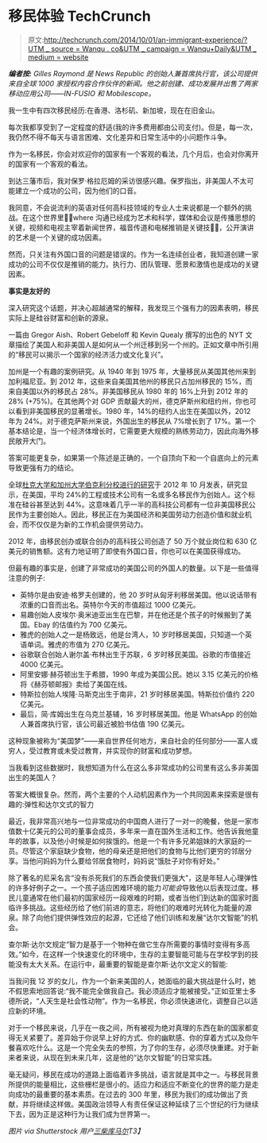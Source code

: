 # 移民体验 TechCrunch

> 原文:[http://techcrunch.com/2014/10/01/an-immigrant-experience/?UTM _ source = Wanqu . co&UTM _ campaign = Wanqu+Daily&UTM _ medium = website](http://techcrunch.com/2014/10/01/an-immigrant-experience/?utm_source=wanqu.co&utm_campaign=Wanqu+Daily&utm_medium=website)

***编者按:** Gilles Raymond 是 News Republic 的创始人兼首席执行官，该公司提供来自全球 1000 家授权内容合作伙伴的新闻。他之前创建、成功发展并出售了两家移动应用公司——IN-FUSIO 和 Mobilescope。*

我一生中有四次移民经历:在香港、洛杉矶、新加坡，现在在旧金山。

每次我都享受到了一定程度的舒适(我的许多费用都由公司支付)。但是，每一次，我仍然不得不每天与语言困难、文化差异和日常生活中的小问题作斗争。

作为一名移民，你会对欢迎你的国家有一个客观的看法，几个月后，也会对你离开的国家有一个客观的看法。

到达三藩市后，我对保罗·格拉厄姆的采访很感兴趣。保罗指出，非美国人不太可能建立一个成功的公司，因为他们的口音。

我同意，不会说流利的英语对任何高科技领域的专业人士来说都是一个额外的挑战。在这个世界里，̶where 沟通已经成为艺术和科学，媒体和会议是传播思想的关键，视频和电视主宰着新闻世界，福音传道和电梯推销是关键技能̶，公开演讲的艺术是一个关键的成功因素。

然而，只关注有外国口音的问题是错误的。作为一名连续创业者，我知道创建一家成功的公司不仅仅是推销的能力。执行力、团队管理、愿景和激情也是成功的关键因素。

**事实是友好的**

深入研究这个话题，并决心超越通常的解释，我发现三个强有力的因素表明，移民实际上是硅谷财富和创新的源泉。

一篇由 Gregor Aish、Robert Gebeloff 和 Kevin Quealy 撰写的出色的 NYT 文章描绘了美国人和非美国人是如何从一个州迁移到另一个州的。正如文章中所引用的“移民可以揭示一个国家的经济活力或文化复兴”。

加州是一个有趣的案例研究。从 1940 年到 1975 年，大量移民从美国其他州来到加利福尼亚。到 2012 年，这些来自美国其他州的移民只占加州移民的 15%，而来自美国以外的移民占 28%。非美国移民从 1980 年的 16%上升到 2012 年的 28% (+75%)。在其他两个对 GDP 贡献最大的州，德克萨斯州和纽约州，你也可以看到非美国移民的显著增长。1980 年，14%的纽约人出生在美国以外，2012 年为 24%。对于德克萨斯州来说，外国出生的移民从 7%增长到了 17%。第一个基本结论是，当一个经济体增长时，它需要更大规模的熟练劳动力，因此向海外移民敞开大门。

答案可能更复杂，如果第一个陈述是正确的，一个自顶向下和一个自底向上的元素导致更强有力的结论。

全球[杜克大学和加州大学伯克利分校进行的研究](http://www.kauffman.org/what-we-do/research/immigration-and-the-american-economy/americas-new-immigrant-entrepreneurs-then-and-now)于 2012 年 10 月发表，研究显示，在美国，平均 24%的工程或技术公司有一名或多名移民作为创始人。这个标准在硅谷甚至达到 44%。这意味着几乎一半的高科技公司都有一位非美国移民公民作为主要创始人。因此，移民正在为美国经济和美国劳动力创造价值和就业机会，而不仅仅是为新的工作机会提供劳动力。

2012 年，由移民创办或联合创办的高科技公司创造了 50 万个就业岗位和 630 亿美元的销售额。这有力地证明了即使有外国口音，你也可以在美国获得成功。

但最有趣的事实是，创建了非常成功的美国公司的外国人的数量。以下是一些值得注意的例子:

*   英特尔是由安迪·格罗夫创建的，他 20 岁时从匈牙利移居美国。他以说话带有浓重的口音而出名。英特尔今天的市值超过 1000 亿美元。
*   易趣创始人皮埃尔·奥米迪亚出生在巴黎，并在他还是个孩子的时候搬到了美国。Ebay 的估值约为 700 亿美元。
*   雅虎的创始人之一是杨致远，他是台湾人，10 岁时移居美国，只知道一个英语单词。雅虎的市值为 270 亿美元。
*   谷歌联合创始人谢尔盖·布林出生于苏联，6 岁时移民美国。谷歌的市值接近 4000 亿美元。
*   阿里安娜·赫芬顿出生于希腊，1990 年成为美国公民。她以 3.15 亿美元的价格将《赫芬顿邮报》卖给了美国在线。
*   特斯拉创始人埃隆·马斯克出生于南非，21 岁时移居美国。特斯拉价值约 220 亿美元。
*   最后，简·库姆出生在乌克兰基辅，16 岁时移居美国。他是 WhatsApp 的创始人兼首席执行官，该公司最近被脸书估值 190 亿美元。

这种现象被称为“美国梦”——来自世界任何地方，来自社会的任何部分——富人或穷人，受过教育或未受过教育，并实现你的财富和成功梦想。

当我看到这些数据时，我想知道为什么在这么多非常成功的公司里有这么多非美国出生的美国人？

答案大概很复杂。然而，两个主要的个人动机因素作为一个共同因素来探索是很有趣的:弹性和达尔文式的智力

最近，我非常高兴地与一位非常成功的中国商人进行了一对一的晚餐，他是一家市值数十亿美元的公司的董事会成员，多年来一直在国外生活和工作。他告诉我他童年的故事，以及他小时候是如何挨饿的。他是一个有许多兄弟姐妹的大家庭的一员。尽管这个家庭缺少食物，他的母亲还是把他们的食物与比他们更穷的邻居分享。当他问妈妈为什么要给邻居食物时，妈妈说“饿肚子对你有好处。”

除了著名的尼采名言“没有杀死我们的东西会使我们更强大”，这是年轻人心理弹性的许多好例子之一。一个孩子适应困难环境的能力*可能会*导致他以后表现过度。移民儿童通常在他们最初的国家经历一段艰难的时期，或者当他们到达新的国家时面临许多挑战。这些经历给了他们前进的意志，将他们的艰难时光转化为能量的源泉。除了向他们提供弹性效应的起源，它还给了他们训练和发展“达尔文智能”的机会。

查尔斯·达尔文规定“智力是基于一个物种在做它生存所需要的事情时变得有多高效。”如今，在这样一个快速变化的环境中，生存的主要智能可能与在学校学到的技能没有太大关系。在运行中，最重要的智能是查尔斯·达尔文定义的智能:

当我问我 12 岁的女儿，作为一个新来美国的人，她面临的最大挑战是什么时，她不假思索地回答说:“我不能完全做我自己。我必须适应才能被接受。”正如亚里士多德所说，“人天生是社会性动物”。作为一名移民，你必须快速进化，调整自己以适应新的环境。

对于一个移民来说，几乎在一夜之间，所有被视为绝对真理的东西在新的国家都变得无关紧要了。差异始于你说早上好的方式、你的幽默感、你的穿着方式以及你午餐喜欢吃什么。这是一个完全失去的参照，为了你的生存，必须尽快重建。对于新来者来说，从现在到未来几年，这是他的“达尔文智能”的日常实践。

毫无疑问，移民在成功的道路上面临着许多挑战，语言就是其中之一。与移民背景所提供的能量相比，这些栅栏是很小的。适应力和适应不断变化的世界的能力是走向成功的最重要的基本素质。在过去的 300 年里，移民为我们的成功做出了贡献，并将继续这样做。美国政治领导人有责任保证这种延续了三个世纪的行为继续下去，因为正是这种行为让我们成为世界第一。

*图片 via Shutterstock 用户[三柴库马尔](http://www.shutterstock.com/gallery-1125959p1.html)T3】*